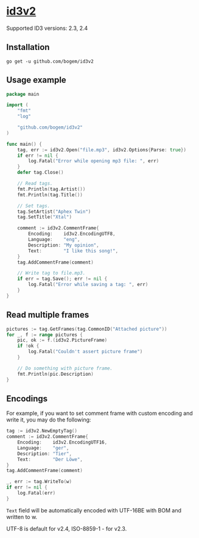# [id3v2](https://pkg.go.dev/github.com/bogem/id3v2)

Supported ID3 versions: 2.3, 2.4

## Installation

```
go get -u github.com/bogem/id3v2
```

## Usage example

```go
package main

import (
	"fmt"
	"log"

	"github.com/bogem/id3v2"
)

func main() {
	tag, err := id3v2.Open("file.mp3", id3v2.Options{Parse: true})
	if err != nil {
 		log.Fatal("Error while opening mp3 file: ", err)
 	}
	defer tag.Close()

	// Read tags.
	fmt.Println(tag.Artist())
	fmt.Println(tag.Title())

	// Set tags.
	tag.SetArtist("Aphex Twin")
	tag.SetTitle("Xtal")

	comment := id3v2.CommentFrame{
		Encoding:    id3v2.EncodingUTF8,
		Language:    "eng",
		Description: "My opinion",
		Text:        "I like this song!",
	}
	tag.AddCommentFrame(comment)

	// Write tag to file.mp3.
	if err = tag.Save(); err != nil {
		log.Fatal("Error while saving a tag: ", err)
	}
}
```

## Read multiple frames

```go
pictures := tag.GetFrames(tag.CommonID("Attached picture"))
for _, f := range pictures {
	pic, ok := f.(id3v2.PictureFrame)
	if !ok {
		log.Fatal("Couldn't assert picture frame")
	}

	// Do something with picture frame.
	fmt.Println(pic.Description)
}
```

## Encodings

For example, if you want to set comment frame with custom encoding and write it, 
you may do the following:

```go
tag := id3v2.NewEmptyTag()
comment := id3v2.CommentFrame{
	Encoding:    id3v2.EncodingUTF16,
	Language:    "ger",
	Description: "Tier",
	Text:        "Der Löwe",
}
tag.AddCommentFrame(comment)

_, err := tag.WriteTo(w)
if err != nil {
	log.Fatal(err)
}
```

`Text` field will be automatically encoded with UTF-16BE with BOM and written to w.

UTF-8 is default for v2.4, ISO-8859-1 - for v2.3.
